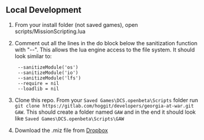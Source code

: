 ## Local Development
1. From your install folder (not saved games), open scripts/MissionScripting.lua
2. Comment out all the lines in the do block below the sanitization function with "-\-".  This allows the lua engine access to the file system. It should look similar to:

        --sanitizeModule('os')
	    --sanitizeModule('io')
	    --sanitizeModule('lfs')
	    --require = nil
	    --loadlib = nil
3. Clone this repo.  From your `Saved Games\DCS.openbeta\Scripts` folder run `git clone https://gitlab.com/hoggit/developers/georgia-at-war.git GAW`.  This should create a folder named `GAW` and in the end it should look like `Saved Games\DCS.openbeta\Scripts\GAW
`
4. Download the .miz file from [Dropbox](https://www.dropbox.com/s/zy754dwcsg8jnor/Georgia%20At%20War%20v3.0.24.miz?dl=0)
